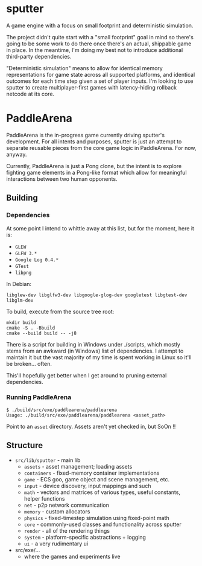 # sputter
A game engine with a focus on small footprint and deterministic simulation.

The project didn't quite start with a "small footprint" goal in mind so there's going to be some work to do there once there's an actual, shippable game in place. In the meantime, I'm doing my best not to introduce additional third-party dependencies.

"Deterministic simulation" means to allow for identical memory representations for game state across all supported platforms, and identical outcomes for each time step given a set of player inputs. I'm looking to use sputter to create multiplayer-first games with latency-hiding rollback netcode at its core.

# PaddleArena
PaddleArena is the in-progress game currently driving sputter's development. For all intents and purposes, sputter is just an attempt to separate reusable pieces from the core game logic in PaddleArena. For now, anyway.

Currently, PaddleArena is just a Pong clone, but the intent is to explore fighting game elements in a Pong-like format which allow for meaningful interactions between two human opponents.

## Building

### Dependencies
At some point I intend to whittle away at this list, but for the moment, here it is:

- `GLEW`
- `GLFW 3.*`
- `Google Log 0.4.*`
- `GTest`
- `libpng`

In Debian:
```
libglew-dev libglfw3-dev libgoogle-glog-dev googletest libgtest-dev libglm-dev
```

To build, execute from the source tree root:
```
mkdir build
cmake -S . -Bbuild
cmake --build build -- -j8
```

There is a script for building in Windows under ./scripts, which mostly stems from an awkward (in Windows) list of dependencies. I attempt to maintain it but the vast majority of my time is spent working in Linux so it'll be broken... often. 

This'll hopefully get better when I get around to pruning external dependencies.

### Running PaddleArena

```
$ ./build/src/exe/paddlearena/paddlearena
Usage: ./build/src/exe/paddlearena/paddlearena <asset_path>
```
Point to an `asset` directory. Assets aren't yet checked in, but SoOn !!

## Structure

- `src/lib/sputter` - main lib
  - `assets` - asset management; loading assets
  - `containers` - fixed-memory container implementations
  - `game` - ECS goo, game object and scene management, etc.
  - `input` - device discovery, input mappings and such
  - `math` - vectors and matrices of various types, useful constants, helper functions
  - `net` - p2p network communication
  - `memory` - custom allocators
  - `physics` - fixed-timestep simulation using fixed-point math
  - `core` - commonly-used classes and functionality across sputter
  - `render` - all of the rendering things
  - `system` - platform-specific abstractions + logging
  - `ui` - a very rudimentary ui
- src/exe/...
  -  where the games and experiments live
